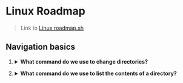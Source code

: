 # Linux Roadmap
> Link to [Linux roadmap.sh](https://roadmap.sh/linux)

## Navigation basics

1. <details>
    <Summary><strong>What command do we use to change directories?</strong></Summary>

    ```
    cd /path/to/directory
    ```
</details>

2. <details>
    <Summary><strong>What command do we use to list the contents of a directory?</strong></Summary>

    ```console 
    ls
    ```
</details>
